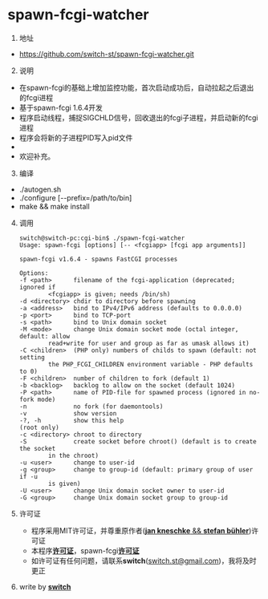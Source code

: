 spawn-fcgi-watcher
===================

1. 地址
 * https://github.com/switch-st/spawn-fcgi-watcher.git

2. 说明
 * 在spawn-fcgi的基础上增加监控功能，首次启动成功后，自动拉起之后退出的fcgi进程
 * 基于spawn-fcgi 1.6.4开发
 * 程序启动线程，捕捉SIGCHLD信号，回收退出的fcgi子进程，并启动新的fcgi进程
 * 程序会将新的子进程PID写入pid文件
 * 
 * 欢迎补充。

3. 编译
 * ./autogen.sh
 * ./configure [--prefix=/path/to/bin]
 * make && make install

4. 调用
	``` shell
	switch@switch-pc:cgi-bin$ ./spawn-fcgi-watcher
	Usage: spawn-fcgi [options] [-- <fcgiapp> [fcgi app arguments]]

	spawn-fcgi v1.6.4 - spawns FastCGI processes

	Options:
	-f <path>      filename of the fcgi-application (deprecated; ignored if
			<fcgiapp> is given; needs /bin/sh)
	-d <directory> chdir to directory before spawning
	-a <address>   bind to IPv4/IPv6 address (defaults to 0.0.0.0)
	-p <port>      bind to TCP-port
	-s <path>      bind to Unix domain socket
	-M <mode>      change Unix domain socket mode (octal integer, default: allow
			read+write for user and group as far as umask allows it)
	-C <children>  (PHP only) numbers of childs to spawn (default: not setting
			the PHP_FCGI_CHILDREN environment variable - PHP defaults to 0)
	-F <children>  number of children to fork (default 1)
	-b <backlog>   backlog to allow on the socket (default 1024)
	-P <path>      name of PID-file for spawned process (ignored in no-fork mode)
	-n             no fork (for daemontools)
	-v             show version
	-?, -h         show this help
	(root only)
	-c <directory> chroot to directory
	-S             create socket before chroot() (default is to create the socket
			in the chroot)
	-u <user>      change to user-id
	-g <group>     change to group-id (default: primary group of user if -u
			is given)
	-U <user>      change Unix domain socket owner to user-id
	-G <group>     change Unix domain socket group to group-id
	```

5. 许可证
	* 程序采用MIT许可证，并尊重原作者([**jan kneschke** && **stefan bühler**](./AUTHORS))许可证
    * 本程序[**许可证**](./LICENSE)，spawn-fcgi[**许可证**](./COPYING)
    * 如许可证有任何问题，请联系**switch**(switch.st@gmail.com)，我将及时更正

6. write by [**switch**](switch.st@gmail.com)
